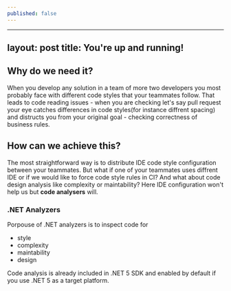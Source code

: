 ```yaml
---
published: false
---
```

---
layout: post
title: You're up and running!
---

## Why do we need it?
	
When you develop any solution in a team of more two developers you most probably face with different code styles that your teammates follow. That leads to code reading issues - when you are checking let's say pull request your eye catches differences in code styles(for instance diffrent spacing) and distructs you from your original goal - checking correctness of business rules.

## How can we achieve this?

The most straightforward way is to distribute IDE code style configuration between your teammates. But what if one of your teammates uses diffrent IDE or if we would like to force code style rules in CI? And what about code design analysis like complexity or maintability? Here IDE configuration won't help us but **code analysers** will.

### .NET Analyzers
Porpouse of .NET analyzers is to inspect code for
- style
- complexity
- maintability
- design

Code analysis is already included in .NET 5 SDK and enabled by default if you use .NET 5 as a target platform. 